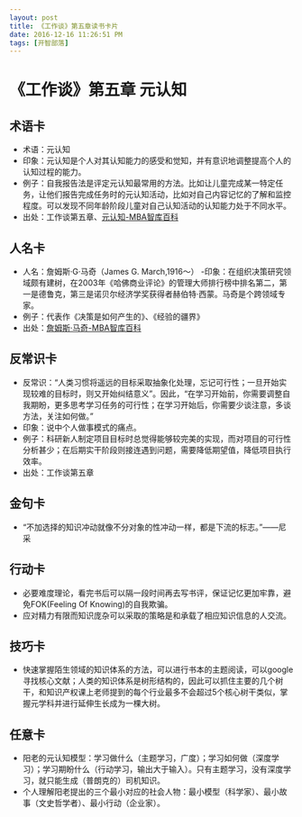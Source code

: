 ```yaml
---
layout: post
title: 《工作谈》第五章读书卡片
date: 2016-12-16 11:26:51 PM 
tags: [开智部落]  
---
```


# 《工作谈》第五章 元认知
## 术语卡
- 术语：元认知
- 印象：元认知是个人对其认知能力的感受和觉知，并有意识地调整提高个人的认知过程的能力。
- 例子：自我报告法是评定元认知最常用的方法。比如让儿童完成某一特定任务，让他们报告完成任务时的元认知活动，比如对自己内容记忆的了解和监控程度。可以发现不同年龄阶段儿童对自己认知活动的认知能力处于不同水平。
- 出处：工作谈第五章、[元认知-MBA智库百科](http://wiki.mbalib.com/wiki/%E5%85%83%E8%AE%A4%E7%9F%A5)
## 人名卡
- 人名：詹姆斯·G·马奇（James G. March,1916～）
-印象：在组织决策研究领域颇有建树，在2003年《哈佛商业评论》的管理大师排行榜中排名第二，第一是德鲁克，第三是诺贝尔经济学奖获得者赫伯特·西蒙。马奇是个跨领域专家。
- 例子：代表作《决策是如何产生的》、《经验的疆界》
- 出处：[詹姆斯·马奇-MBA智库百科](http://wiki.mbalib.com/wiki/%E8%A9%B9%E5%A7%86%E6%96%AF%C2%B7%E9%A9%AC%E5%A5%87)
## 反常识卡
- 反常识：“人类习惯将遥远的目标采取抽象化处理，忘记可行性；一旦开始实现较难的目标时，则又开始纠结意义”。因此，“在学习开始前，你需要调整自我期盼，更多思考学习任务的可行性；在学习开始后，你需要少谈注意，多谈方法，关注如何做。”
- 印象：说中个人做事模式的痛点。
- 例子：科研新人制定项目目标时总觉得能够较完美的实现，而对项目的可行性分析甚少；在后期实干阶段则接连遇到问题，需要降低期望值，降低项目执行效率。
- 出处：工作谈第五章
## 金句卡
- “不加选择的知识冲动就像不分对象的性冲动一样，都是下流的标志。”——尼采
## 行动卡
- 必要难度理论，看完书后可以隔一段时间再去写书评，保证记忆更加牢靠，避免FOK(Feeling Of Knowing)的自我欺骗。
- 应对精力有限而知识庞杂可以采取的策略是和承载了相应知识信息的人交流。
## 技巧卡
- 快速掌握陌生领域的知识体系的方法，可以进行书本的主题阅读，可以google寻找核心文献；人类的知识体系是树形结构的，因此可以抓住主要的几个树干，和知识产权课上老师提到的每个行业最多不会超过5个核心树干类似，掌握元学科并进行延伸生长成为一棵大树。
## 任意卡
- 阳老的元认知模型：学习做什么（主题学习，广度）；学习如何做（深度学习）；学习期盼什么（行动学习，输出大于输入）。只有主题学习，没有深度学习，就只能生成（普朗克的）司机知识。
- 个人理解阳老提出的三个最小对应的社会人物：最小模型（科学家）、最小故事（文史哲学者）、最小行动（企业家）。